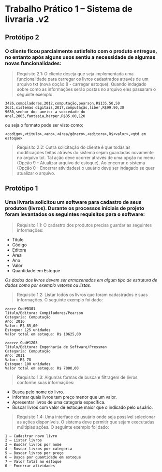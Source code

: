 # **Trabalho Prático 1 – Sistema de livraria .v2**
## **Protótipo 2**
### O cliente ficou parcialmente satisfeito com o produto entregue, no entanto após alguns usos sentiu a necessidade de algumas novas funcionalidades:

> Requisito 2.1: O cliente deseja que seja implementada uma funcionalidade para
carregar os livros cadastrados através de um arquivo txt (nova opção 8 - carregar
estoque). Quando indagado sobre como as informações serão postas no arquivo eles
passaram o seguinte exemplo:</p>

` 3426,compiladores,2012,computação,pearson,R$135.50,50 `<br>
` 2631,sistemas digitais,2017,computação,liber,R$99.90,30 ` <br>
` 9680,senhor dos aneis: a sociedade do anel,2005,fantasia,harper,R$35.00,120 ` <br>

ou seja o formato pode ser visto como:

` <codigo>,<titulo>,<ano>,<área/gênero>,<editora>,R$<valor>,<qtd em estoque> `

> Requisito 2.2: Outra solicitação do cliente é que todas as modificações feitas através do sistema sejam guardadas novamente no arquivo txt. Tal ação deve ocorrer através de uma opção no menu (Opção 9 - Atualizar arquivo de estoque). Ao encerrar o sistema (Opção 0 - Encerrar atividades) o usuário deve ser indagado se quer atualizar o arquivo.

## **Protótipo 1**
### Uma livraria solicitou um software para cadastro de seus produtos (livros). Durante os processos iniciais de projeto foram levantados os seguintes requisitos para o software:

> Requisito 1.1: O cadastro dos produtos precisa guardar as seguintes informações:
- Titulo
- Código
- Editora
- Área
- Ano
- Valor
- Quantidade em Estoque

*Os dados dos livros devem ser armazenados em algum tipo de estrutura de dados como por exemplo vetores ou listas.*

> Requisito 1.2: Listar todos os livros que foram cadastrados e suas informações. O seguinte exemplo foi dado:

`>>>>> Cod#0301`<br>
`Titulo/Editora: Compiladores/Pearson`<br>
`Categoria: Computação`<br>
`Ano: 2016`<br>
`Valor: R$ 85,00`<br>
`Estoque: 125 unidades`<br>
`Valor total em estoque: R$ 10625,00`<br>

`>>>>>> Cod#1203`<br>
`Titulo/Editora: Engenharia de Software/Pressman`<br>
`Categoria: Computação`<br>
`Ano: 2011`<br>
`Valor: R$ 78`<br>
`Estoque: 100 unidades`<br>
`Valor total em estoque: R$ 7800,00`<br>

> Requisito 1.3: Algumas formas de busca e filtragem de livros conforme suas informações:
- Busca pelo nome do livro.
- Informar quais livros tem preço menor que um valor.
- Apresentar livros de uma categoria específica.
- Buscar livros com valor de estoque maior que o indicado pelo usuário.
  
> Requisito 1.4: Uma interface de usuário onde seja possível selecionar as ações disponíveis. O sistema deve permitir que sejam executadas múltiplas ações. O seguinte exemplo foi dado:

`1 – Cadastrar novo livro`<br>
`2 – Listar livros`<br>
`3 – Buscar livros por nome`<br>
`4 – Buscar livros por categoria`<br>
`5 – Buscar livros por preço`<br>
`6 – Busca por quantidade em estoque`<br>
`7 – Valor total no estoque`<br>
`0 – Encerrar atividades`<br>
